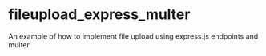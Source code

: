 # fileupload_express_multer
An example of how to implement file upload using express.js endpoints and multer
